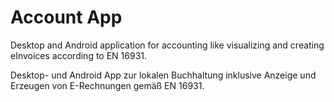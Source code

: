 # Account App

Desktop and Android application for accounting like visualizing and creating eInvoices according to EN 16931.

Desktop- und Android App zur lokalen Buchhaltung inklusive Anzeige und Erzeugen von E-Rechnungen gemäß EN 16931.